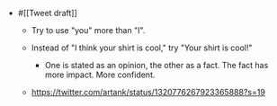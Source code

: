 - #[[Tweet draft]]
    - Try to use "you" more than "I".

    - Instead of "I think your shirt is cool," try "Your shirt is cool!"
        - One is stated as an opinion, the other as a fact. The fact has more impact. More confident. 
    - https://twitter.com/artank/status/1320776267923365888?s=19
